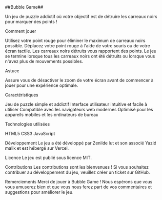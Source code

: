 ##Bubble Game##

Un jeu de puzzle addictif où votre objectif est de détruire les carreaux noirs pour marquer des points !

Comment jouer

Utilisez votre point rouge pour éliminer le maximum de carreaux noirs possible.
Déplacez votre point rouge à l'aide de votre souris ou de votre écran tactile.
Les carreaux noirs détruits vous rapportent des points.
Le jeu se termine lorsque tous les carreaux noirs ont été détruits ou lorsque vous n'avez plus de mouvements possibles.

Astuce

Assure vous de désactiver le zoom de votre écran avant de commencer à jouer pour une expérience optimale.

Caractéristiques

Jeu de puzzle simple et addictif
Interface utilisateur intuitive et facile à utiliser
Compatible avec les navigateurs web modernes
Optimisé pour les appareils mobiles et les ordinateurs de bureau

Technologies utilisées

HTML5
CSS3
JavaScript

Développement
Le jeu a été développé par Zenilde lut et son associé Yazid malik et est hébergé sur Vercel.

Licence
Le jeu est publié sous licence MIT.

Contributions
Les contributions sont les bienvenues ! Si vous souhaitez contribuer au développement du jeu, veuillez créer un ticket sur GitHub.

Remerciements
Merci de jouer à Bubble Game ! Nous espérons que vous vous amuserez bien et que vous nous ferez part de vos commentaires et suggestions pour améliorer le jeu.
